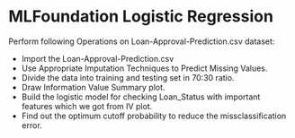 # MLFoundation Logistic Regression
Perform following Operations on Loan-Approval-Prediction.csv dataset:
- Import the Loan-Approval-Prediction.csv
- Use Appropriate Imputation Techniques to Predict Missing Values.
- Divide the data into training and testing set in 70:30 ratio.
- Draw Information Value Summary plot.
- Build the logistic model for checking Loan_Status with important features which we got from IV plot.
- Find out the optimum cutoff probability to reduce the missclassification error.
